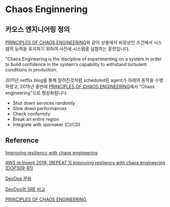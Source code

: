 # Chaos Enginnering

## 카오스 엔지니어링 정의

[PRINCIPLES OF CHAOS ENGINEERING](https://principlesofchaos.org/)와 같이 상용에서 비정상인 조건에서 시스템의 능력을 유지하기 위하여 사전에 시스템을 실험하는 훈련입니다. 

"Chaos Engineering is the discipline of experimenting on a system in order to build confidence in the system’s capability to withstand turbulent conditions in production.

2011년 netflix blog를 통해 알려진것처럼 scheduled된 agent가 아래의 동작을 수행하였고, 2015년 중반에 [PRINCIPLES OF CHAOS ENGINEERING](https://principlesofchaos.org/)에서 "Chaos engineering"으로 형상화됩니다. 

- Shut down services randomly
- Slow down performances
- Check conformity 
- Break an entire region
- Integrate with spinnaker (CI/CD)






## Reference

[Improving resiliency with chaos engineering](https://disaster-recovery.workshop.aws/en/intro/concepts/chaos-engineering.html)

[AWS re:Invent 2019: [REPEAT 1] Improving resiliency with chaos engineering (DOP309-R1)](https://www.youtube.com/watch?v=ztiPjey2rfY)

[DevOps 문화](https://www.redhat.com/ko/topics/devops)

[DevOps와 SRE 비교](https://www.redhat.com/ko/topics/devops/what-is-sre)

[PRINCIPLES OF CHAOS ENGINEERING](https://principlesofchaos.org/)
